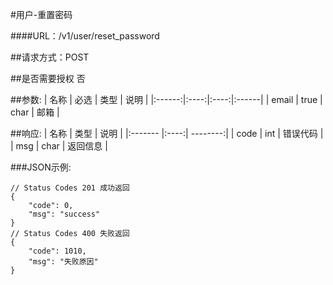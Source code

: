 #用户-重置密码

####URL：/v1/user/reset_password

##请求方式：POST

##是否需要授权
否

##参数:
| 名称 | 必选 | 类型 | 说明 |
|:------:|:----:|:----:|:------|
| email | true | char | 邮箱 |

##响应:
| 名称  | 类型  | 说明 |
|:------- |:----:| --------:|
| code    | int  |  错误代码 |
| msg     | char |  返回信息 |

###JSON示例:
```
// Status Codes 201 成功返回
{
	"code": 0,    
    "msg": "success"
}
// Status Codes 400 失败返回
{
	"code": 1010,
    "msg": "失败原因"
}
```